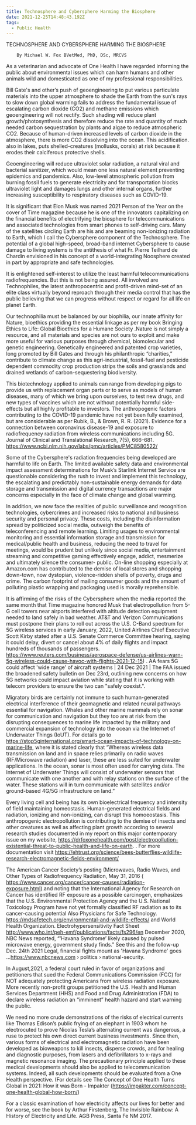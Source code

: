 ```yaml
---
title: Technosphere and Cybersphere Harming the Biosphere
date: 2021-12-25T14:48:43.192Z
tags:
  - Public Health
---
```

  TECHNOSPHERE AND CYBERSPHERE HARMING THE BIOSPHERE


        By Michael W. Fox BVetMed, PhD, DSc, MRCVS


As a veterinarian and advocate of One Health I have regarded informing the public about environmental issues which can harm humans and other animals wild and domesticated as one of my professional responsibilities.

Bill Gate's and other’s push of geoengineering to put various particulate materials into the upper atmosphere to shade the Earth from the sun's rays to slow down global warming fails to address the fundamental issue of escalating carbon dioxide (CO2) and methane emissions which geoengineering will not rectify. Such shading will reduce plant growth/photosynthesis and therefore reduce the rate and quantity of much needed carbon sequestration by plants and algae to reduce atmospheric CO2. Because of human-driven increased levels of carbon dioxide in the atmosphere, there is more CO2 dissolving into the ocean. This acidification. also in lakes, puts shelled-creatures (mollusks, corals) at risk because it erodes their calciferous protective shells.


 Geoengineering will reduce ultraviolet solar radiation, a natural viral and bacterial sanitizer, which would mean one less natural element preventing epidemics and pandemics. Also, low-level atmospheric pollution from burning fossil fuels to generate electricity and for transportation blocks ultraviolet light and damages lungs and other internal organs, further increasing susceptibility to respiratory diseases such as COVID-19.


It is significant that Elon Musk was named 2021 Person of the Year on the cover of Time magazine because he is one of the innovators capitalizing on the financial benefits of electrifying the biosphere for telecommunications and associated technologies from smart phones to self-driving cars. Many of the satellites circling Earth are his and are beaming non-ionizing radiation to Earth, which I call the Cybersphere component of the Technosphere. The potential of a global high-speed, broad-band internet Cybersphere to cause damage to living systems is the antithesis of what Fr. Pierre Teilhard de Chardin envisioned in his concept of a world-integrating Noosphere created in part by appropriate and safe technologies.

 It is enlightened self-interest to utilize the least harmful telecommunications radiofrequencies. But this is not being assured. 
All involved are Technophiles, the latest anthropocentric and profit-driven mind-set of an elite class virtually beyond reproach through their media control that has the public believing that we can progress without respect or regard for all life on planet Earth.

 Our technophilia must be balanced by our biophilia, our innate affinity for Nature, bioethics providing the essential linkage as per my book Bringing Ethics to Life: Global Bioethics for a Humane Society .Nature is not simply a resource, and all materials and species are not ours to exploit and make more useful for various purposes through chemical, biomolecular and genetic engineering.
 Genetically engineered and patented crop varieties, long promoted by Bill Gates and through his philanthropic “charities,” contribute to climate change as this agri-industrial, fossil-fuel and pesticide dependent commodity crop production strips the soils and grasslands and drained wetlands of carbon-sequestering biodiversity.
 
This biotechnology applied to animals can range from developing pigs to provide us with replacement organ parts or to serve as models of human diseases, many of which we bring upon ourselves, to test new drugs, and new types of vaccines which are not without potentially harmful side-effects but all highly profitable to investors. The anthropogenic factors contributing to the COVID-19 pandemic have not yet been fully examined, but are considerable as per Rubik, B., & Brown, R. R. (2021). Evidence for a connection between coronavirus disease-19 and exposure to radiofrequency radiation from wireless communications including 5G. Journal of Clinical and Translational Research, 7(5), 666–681. https://www.ncbi.nlm.nih.gov/labs/pmc/articles/PMC8580522/

Some of the Cybersphere's radiation frequencies being developed are harmful to life on Earth. The limited available safety data and environmental impact assessment determinations for Musk’s Starlink Internet Service are questionable considering the rush to invest and implement this technology, the escalating and predictably non-sustainable energy demands for data storage and transmission and digital currency transactions are major concerns especially in the face of climate change and global warming. 


In addition, we now face the realities of public surveillance and recognition technologies, cybercrimes and increased risks to national and business security and personal privacy. These costs, including the disinformation spread by politicized social media, outweigh the benefits of teleconferencing and remote learning. Limiting usages to environmental monitoring and essential information storage and transmission for medical/public health and business, reducing the need to travel for meetings, would be prudent but unlikely since social media, entertainment streaming and competitive gaming effectively engage, addict, mesmerize and ultimately silence the consumer- public. On-line shopping especially at Amazon.com has contributed to the demise of local stores and shopping down-town, now dystopian, violence-ridden shells of poverty, drugs and crime. The carbon footprint of mailing consumer goods and the amount of polluting plastic wrapping and packaging used is morally reprehensible. 


It is affirming of the risks of the Cybersphere when the media reported the same month that Time magazine honored Musk that electropollution from 5-G cell towers near airports interfered with altitude detection equipment needed to land safely in bad weather. AT&T and Verizon Communications must postpone their plans to roll out across the U.S. C-Band spectrum for 5G wireless services in early January, 2022, United Airlines Chief Executive Scott Kirby stated after a U.S. Senate Commerce Committee hearing, saying it could delay, divert or cancel about 4% of daily flights and impact hundreds of thousands of passengers.   
                                                  https://www.reuters.com/business/aerospace-defense/us-airlines-warn-5g-wireless-could-cause-havoc-with-flights-2021-12-15) 
.  AA fears 5G could affect 'wide range' of aircraft systems | 24 Dec 2021 | The FAA issued the broadened safety bulletin on Dec 23rd, outlining new concerns on how 5G networks could impact aviation while stating that it is working with telecom providers to ensure the two can "safely coexist.".

 Migratory birds are certainly not immune to such human-generated electrical interference of their geomagnetic and related neural pathways essential for navigation.
 Whales and other marine mammals rely on sonar for communication and navigation but they too are at risk from the disrupting consequences to marine life impacted by the military and commercial expansion of technology into the ocean via the Internet of Underwater Things (IoUT).  For details go to https://stop5ginternational.org/smart-ocean-impacts-of-technology-on-marine-life, where it is stated clearly that “Whereas wireless data transmission on land and in space relies primarily on radio waves (RF/Microwave radiation) and laser, these are less suited for underwater applications. In the ocean, sonar is most often used for carrying data. The Internet of Underwater Things will consist of underwater sensors that communicate with one another and with relay stations on the surface of the water. These stations will in turn communicate with satellites and/or ground-based 4G/5G infrastructure on land.”

Every living cell and being has its own bioelectrical frequency and intensity of field maintaining homeostasis. Human-generated electrical fields and radiation, ionizing and non-ionizing, can disrupt this homoeostasis. This anthropogenic electropollution is contributing to the demise of insects and other creatures as well as affecting plant growth according to several research studies documented in my report on this major contemporary issue on my website, https://drfoxonehealth.com/post/electropollution-existential-threat-to-public-health-and-life-on-earth. . For more documentation visit https://ehtrust.org/science/bees-butterflies-wildlife-research-electromagnetic-fields-environment/

The American Cancer Society’s posting (Microwaves, Radio Waves, and Other Types of Radiofrequency Radiation, May 31, 2016 ( https://www.cancer.org/cancer/cancer-causes/radiation-exposure.html).and noting that the International Agency for Research on Cancer has identified RF exposure as a possible carcinogen, emphasizes that the U.S. Environmental Protection Agency and the U.S. National Toxicology Program have not yet formally classified RF radiation as to its cancer-causing potential Also Physicians for Safe Technology. https://mdsafetech.org/environmental-and-wildlife-effects/ and World Health Organization. Electrohypersensitivity Fact Sheet http://www.who.int/peh-emf/publications/facts/fs296/en
December 2020, NBC News reported, “‘Havana Syndrome’ likely caused by pulsed microwave energy, government study finds.” See this and the follow-up Dec. 24th 2021 Legal, financial fights mount as 'Havana Syndrome' goes ...https://www.nbcnews.com › politics › national-security.



In August,2021, a federal court ruled in favor of organizations and petitioners that sued the Federal Communications Commission (FCC) for NOT adequately protecting Americans from wireless radiation exposure. More recently non-profit groups petitioned the U.S. Health and Human Services Department (HHS) and Food and Drug Administration (FDA) to declare wireless radiation an “imminent” health hazard and start warning the public.

We need no more crude demonstrations of the risks of electrical currents like Thomas Edison’s public frying of an elephant in 1903 whom he electrocuted to prove Nicolas Tesla’s alternating current was dangerous, a ruse to protect his own direct current business investments. Since then, various forms of electrical and electromagnetic radiation have been developed as bioweapons to kill insects, disperse crowds, and for healing and diagnostic purposes, from lasers and defibrillators to x-rays and magnetic resonance imaging. The precautionary principle applied to these medical developments should also be applied to telecommunication systems. Indeed, all such developments should be evaluated from a One Health perspective. (For details see The Concept of One Health Turns Global in 2021: How it was Born - Impakter  (https://impakter.com/concept-one-health-global-how-born/)


For a classic examination of how electricity affects our lives for better and for worse, see the book by Arthur Firstenberg, The Invisible Rainbow: A History of Electricity and Life. AGB Press, Santa Fe NM 2017.

















































